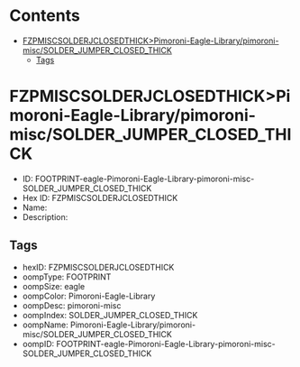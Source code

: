 



Contents
========

* [FZPMISCSOLDERJCLOSEDTHICK>Pimoroni-Eagle-Library/pimoroni-misc/SOLDER_JUMPER_CLOSED_THICK](#fzpmiscsolderjclosedthickpimoroni-eagle-librarypimoroni-miscsolder_jumper_closed_thick)
	* [Tags](#tags)

# FZPMISCSOLDERJCLOSEDTHICK>Pimoroni-Eagle-Library/pimoroni-misc/SOLDER_JUMPER_CLOSED_THICK

- ID: FOOTPRINT-eagle-Pimoroni-Eagle-Library-pimoroni-misc-SOLDER_JUMPER_CLOSED_THICK
- Hex ID: FZPMISCSOLDERJCLOSEDTHICK
- Name: 
- Description: 

## Tags

- hexID: FZPMISCSOLDERJCLOSEDTHICK
- oompType: FOOTPRINT
- oompSize: eagle
- oompColor: Pimoroni-Eagle-Library
- oompDesc: pimoroni-misc
- oompIndex: SOLDER_JUMPER_CLOSED_THICK
- oompName: Pimoroni-Eagle-Library/pimoroni-misc/SOLDER_JUMPER_CLOSED_THICK
- oompID: FOOTPRINT-eagle-Pimoroni-Eagle-Library-pimoroni-misc-SOLDER_JUMPER_CLOSED_THICK
